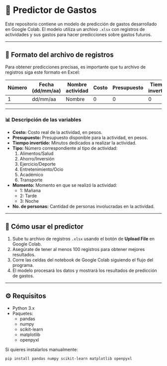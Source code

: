 # 🧮 Predictor de Gastos

Este repositorio contiene un modelo de predicción de gastos desarrollado en Google Colab. El modelo utiliza un archivo `.xlsx` con registros de actividades y sus gastos para hacer predicciones sobre gastos futuros.

---

## 📝 Formato del archivo de registros

Para obtener predicciones precisas, es importante que tu archivo de registros siga este formato en Excel:

| Número | Fecha (dd/mm/aa) | Nombre actividad | Costo | Presupuesto | Tiempo invertido | Tipo | Momento | No. de personas |
| ------ | ---------------- | ---------------- | ----- | ------------ | ---------------- | ---- | ------- | --------------- |
| 1      | dd/mm/aa         | Nombre           | 0     | 0            | 0                | 1-6  | 1-3     | 1+              |

---

### 📊 Descripción de las variables

- **Costo:** Costo real de la actividad, en pesos.
- **Presupuesto:** Presupuesto disponible para la actividad, en pesos.
- **Tiempo invertido:** Minutos dedicados a realizar la actividad.
- **Tipo:** Número correspondiente al tipo de actividad:
  1. Alimentos/Salud
  2. Ahorro/Inversión
  3. Ejercicio/Deporte
  4. Entretenimiento/Ocio
  5. Académico
  6. Transporte
- **Momento:** Momento en que se realizó la actividad:
  - 1: Mañana
  - 2: Tarde
  - 3: Noche
- **No. de personas:** Cantidad de personas involucradas en la actividad.

---

## 🚀 Cómo usar el predictor

1. Sube tu archivo de registros `.xlsx` usando el botón de **Upload File** en Google Colab.
2. Asegúrate de tener al menos 100 registros para obtener mejores resultados.
3. Corre las celdas del notebook de Google Colab siguiendo el flujo del programa.
4. El modelo procesará los datos y mostrará los resultados de predicción de gastos.

---

## ⚙️ Requisitos

- Python 3.x
- Paquetes:
  - pandas
  - numpy
  - scikit-learn
  - matplotlib
  - openpyxl

Si quieres instalarlos manualmente:
```bash
pip install pandas numpy scikit-learn matplotlib openpyxl
